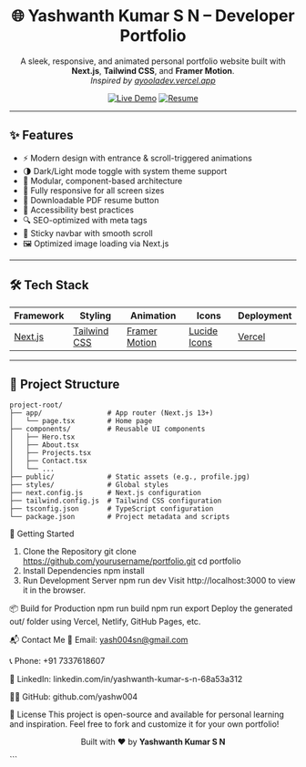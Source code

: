 <h1 align="center">🌐 Yashwanth Kumar S N – Developer Portfolio</h1>

<p align="center">
  A sleek, responsive, and animated personal portfolio website built with <strong>Next.js</strong>, <strong>Tailwind CSS</strong>, and <strong>Framer Motion</strong>.
  <br />
  <i>Inspired by <a href="https://ayooladev.vercel.app" target="_blank">ayooladev.vercel.app</a></i>
</p>

<p align="center">
  <a href="https://your-deployment-link.vercel.app"><img alt="Live Demo" src="https://img.shields.io/badge/Live%20Demo-Visit-blue?style=for-the-badge" /></a>
  <a href="https://drive.google.com/file/d/1-cO8JoS1tpL0w62Kozjpgh8seu2x4AWo/view"><img alt="Resume" src="https://img.shields.io/badge/View%20Resume-PDF-red?style=for-the-badge" /></a>
</p>

---

## ✨ Features

- ⚡ Modern design with entrance & scroll-triggered animations
- 🌗 Dark/Light mode toggle with system theme support
- 🧩 Modular, component-based architecture
- 📱 Fully responsive for all screen sizes
- 💾 Downloadable PDF resume button
- 🧠 Accessibility best practices
- 🔍 SEO-optimized with meta tags
- 🧭 Sticky navbar with smooth scroll
- 🖼️ Optimized image loading via Next.js

---

## 🛠 Tech Stack

| Framework | Styling | Animation | Icons | Deployment |
|-----------|---------|-----------|-------|------------|
| [Next.js](https://nextjs.org) | [Tailwind CSS](https://tailwindcss.com) | [Framer Motion](https://www.framer.com/motion/) | [Lucide Icons](https://lucide.dev/) | [Vercel](https://vercel.com) |

---

## 📁 Project Structure

```
project-root/
├── app/                # App router (Next.js 13+)
│   └── page.tsx        # Home page
├── components/         # Reusable UI components
│   ├── Hero.tsx
│   ├── About.tsx
│   ├── Projects.tsx
│   ├── Contact.tsx
│   └── ...
├── public/             # Static assets (e.g., profile.jpg)
├── styles/             # Global styles
├── next.config.js      # Next.js configuration
├── tailwind.config.js  # Tailwind CSS configuration
├── tsconfig.json       # TypeScript configuration
└── package.json        # Project metadata and scripts
```
🚀 Getting Started
1. Clone the Repository
git clone https://github.com/yourusername/portfolio.git
cd portfolio
2. Install Dependencies
npm install
3. Run Development Server
npm run dev
Visit http://localhost:3000 to view it in the browser.

📦 Build for Production
npm run build
npm run export
Deploy the generated out/ folder using Vercel, Netlify, GitHub Pages, etc.

📬 Contact Me
📧 Email: yash004sn@gmail.com

📞 Phone: +91 7337618607

💼 LinkedIn: linkedin.com/in/yashwanth-kumar-s-n-68a53a312

🧑‍💻 GitHub: github.com/yashw004

📄 License
This project is open-source and available for personal learning and inspiration. Feel free to fork and customize it for your own portfolio!

<p align="center"> Built with ❤️ by <strong>Yashwanth Kumar S N</strong> </p> ```